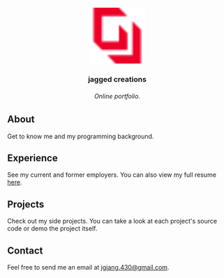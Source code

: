<p align="center">
  <a href="https://jonathangiang.com" target="_blank">
    <img src="/assets/images/icons/brand.svg" alt="brand" width="128" height="128" />
  </a>
</p>

<h3 align="center">jagged creations</h3>

<h6 align="center">Online portfolio.</h6>

## About

Get to know me and my programming background.

## Experience

See my current and former employers. You can also view my full resume
[here](/assets/docs/resume.pdf).

## Projects

Check out my side projects. You can take a look at each project's source code or demo the project itself.

## Contact

Feel free to send me an email at
[jgiang.430@gmail.com](mailto:jgiang.430@gmail.com).
